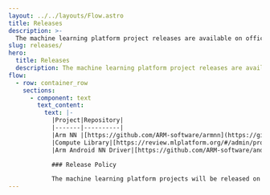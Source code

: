 ```yaml
---
layout: ../../layouts/Flow.astro
title: Releases
description: >-
  The machine learning platform project releases are available on official GitHub repositories.
slug: releases/
hero:
  title: Releases
  description: The machine learning platform project releases are available on official GitHub repositories
flow:
  - row: container_row
    sections:
      - component: text
        text_content:
          text: |-
            |Project|Repository|
            |-------|----------|
            |Arm NN	|[https://github.com/ARM-software/armnn](https://github.com/ARM-software/armnn)|
            |Compute Library|[https://review.mlplatform.org/#/admin/projects/ml/ComputeLibrary](https://review.mlplatform.org/#/admin/projects/ml/ComputeLibrary)|
            |Arm Android NN Driver|[https://github.com/ARM-software/android-nn-driver](https://github.com/ARM-software/android-nn-driver)|

            ### Release Policy

            The machine learning platform projects will be released on GitHub every three months in February, May, August and November.
---
```

